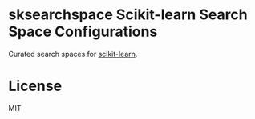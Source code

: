 # sksearchspace Scikit-learn Search Space Configurations

Curated search spaces for [scikit-learn](http://github.com/scikit-learn/scikit-learn).

# License

MIT
